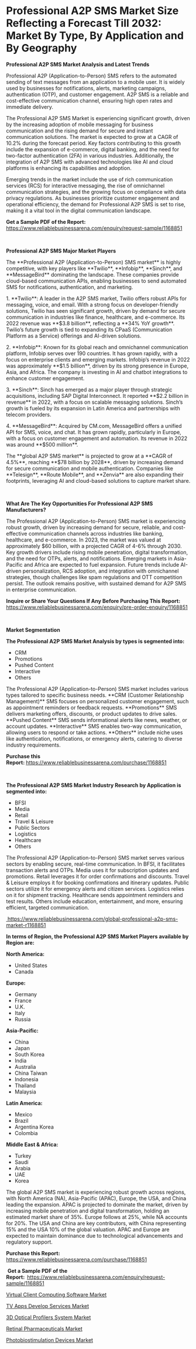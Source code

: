 <p><h1>Professional A2P SMS Market Size Reflecting a Forecast Till 2032: Market By Type, By Application and By Geography</h1></p><p><strong>Professional A2P SMS Market Analysis and Latest Trends</strong></p>
<p><p>Professional A2P (Application-to-Person) SMS refers to the automated sending of text messages from an application to a mobile user. It is widely used by businesses for notifications, alerts, marketing campaigns, authentication (OTP), and customer engagement. A2P SMS is a reliable and cost-effective communication channel, ensuring high open rates and immediate delivery.</p><p>The Professional A2P SMS Market is experiencing significant growth, driven by the increasing adoption of mobile messaging for business communication and the rising demand for secure and instant communication solutions. The market is expected to grow at a CAGR of 10.2% during the forecast period. Key factors contributing to this growth include the expansion of e-commerce, digital banking, and the need for two-factor authentication (2FA) in various industries. Additionally, the integration of A2P SMS with advanced technologies like AI and cloud platforms is enhancing its capabilities and adoption.</p><p>Emerging trends in the market include the use of rich communication services (RCS) for interactive messaging, the rise of omnichannel communication strategies, and the growing focus on compliance with data privacy regulations. As businesses prioritize customer engagement and operational efficiency, the demand for Professional A2P SMS is set to rise, making it a vital tool in the digital communication landscape.</p></p>
<p><strong>Get a Sample PDF of the Report:&nbsp;</strong> <a href="https://www.reliablebusinessarena.com/enquiry/request-sample/1168851?utm_campaign=1943&utm_medium=2&utm_source=Github&utm_content=ia&utm_term=20012025&utm_id=professional-a2p-sms">https://www.reliablebusinessarena.com/enquiry/request-sample/1168851</a></p>
<p>&nbsp;</p>
<p><strong>Professional A2P SMS Major Market Players</strong></p>
<p><p>The **Professional A2P (Application-to-Person) SMS market** is highly competitive, with key players like **Twilio**, **Infobip**, **Sinch**, and **MessageBird** dominating the landscape. These companies provide cloud-based communication APIs, enabling businesses to send automated SMS for notifications, authentication, and marketing.</p><p>1. **Twilio**: A leader in the A2P SMS market, Twilio offers robust APIs for messaging, voice, and email. With a strong focus on developer-friendly solutions, Twilio has seen significant growth, driven by demand for secure communication in industries like finance, healthcare, and e-commerce. Its 2022 revenue was **$3.8 billion**, reflecting a **34% YoY growth**. Twilio’s future growth is tied to expanding its CPaaS (Communication Platform as a Service) offerings and AI-driven solutions.</p><p>2. **Infobip**: Known for its global reach and omnichannel communication platform, Infobip serves over 190 countries. It has grown rapidly, with a focus on enterprise clients and emerging markets. Infobip’s revenue in 2022 was approximately **$1.5 billion**, driven by its strong presence in Europe, Asia, and Africa. The company is investing in AI and chatbot integrations to enhance customer engagement.</p><p>3. **Sinch**: Sinch has emerged as a major player through strategic acquisitions, including SAP Digital Interconnect. It reported **$2.2 billion in revenue** in 2022, with a focus on scalable messaging solutions. Sinch’s growth is fueled by its expansion in Latin America and partnerships with telecom providers.</p><p>4. **MessageBird**: Acquired by CM.com, MessageBird offers a unified API for SMS, voice, and chat. It has grown rapidly, particularly in Europe, with a focus on customer engagement and automation. Its revenue in 2022 was around **$500 million**.</p><p>The **global A2P SMS market** is projected to grow at a **CAGR of 4.5%**, reaching **$78 billion by 2028**, driven by increasing demand for secure communication and mobile authentication. Companies like **Telesign**, **Route Mobile**, and **Zenvia** are also expanding their footprints, leveraging AI and cloud-based solutions to capture market share.</p></p>
<p>&nbsp;</p>
<p><strong>What Are The Key Opportunities For Professional A2P SMS Manufacturers?</strong></p>
<p><p>The Professional A2P (Application-to-Person) SMS market is experiencing robust growth, driven by increasing demand for secure, reliable, and cost-effective communication channels across industries like banking, healthcare, and e-commerce. In 2023, the market was valued at approximately $60 billion, with a projected CAGR of 4-6% through 2030. Key growth drivers include rising mobile penetration, digital transformation, and the need for OTPs, alerts, and notifications. Emerging markets in Asia-Pacific and Africa are expected to fuel expansion. Future trends include AI-driven personalization, RCS adoption, and integration with omnichannel strategies, though challenges like spam regulations and OTT competition persist. The outlook remains positive, with sustained demand for A2P SMS in enterprise communication.</p></p>
<p><strong>Inquire or Share Your Questions If Any Before Purchasing This Report:</strong> <a href="https://www.reliablebusinessarena.com/enquiry/pre-order-enquiry/1168851?utm_campaign=1943&utm_medium=2&utm_source=Github&utm_content=ia&utm_term=20012025&utm_id=professional-a2p-sms">https://www.reliablebusinessarena.com/enquiry/pre-order-enquiry/1168851</a></p>
<p>&nbsp;</p>
<p><strong>Market Segmentation</strong></p>
<p><strong>The Professional A2P SMS Market Analysis by types is segmented into:</strong></p>
<p><ul><li>CRM</li><li>Promotions</li><li>Pushed Content</li><li>Interactive</li><li>Others</li></ul></p>
<p><p>The Professional A2P (Application-to-Person) SMS market includes various types tailored to specific business needs. **CRM (Customer Relationship Management)** SMS focuses on personalized customer engagement, such as appointment reminders or feedback requests. **Promotions** SMS delivers marketing offers, discounts, or product updates to drive sales. **Pushed Content** SMS sends informational alerts like news, weather, or account updates. **Interactive** SMS enables two-way communication, allowing users to respond or take actions. **Others** include niche uses like authentication, notifications, or emergency alerts, catering to diverse industry requirements.</p></p>
<p><strong>Purchase this Report:&nbsp;</strong><a href="https://www.reliablebusinessarena.com/purchase/1168851?utm_campaign=1943&utm_medium=2&utm_source=Github&utm_content=ia&utm_term=20012025&utm_id=professional-a2p-sms">https://www.reliablebusinessarena.com/purchase/1168851</a></p>
<p>&nbsp;</p>
<p><strong>The Professional A2P SMS Market Industry Research by Application is segmented into:</strong></p>
<p><ul><li>BFSI</li><li>Media</li><li>Retail</li><li>Travel & Leisure</li><li>Public Sectors</li><li>Logistics</li><li>Healthcare</li><li>Others</li></ul></p>
<p><p>The Professional A2P (Application-to-Person) SMS market serves various sectors by enabling secure, real-time communication. In BFSI, it facilitates transaction alerts and OTPs. Media uses it for subscription updates and promotions. Retail leverages it for order confirmations and discounts. Travel & Leisure employs it for booking confirmations and itinerary updates. Public sectors utilize it for emergency alerts and citizen services. Logistics relies on it for shipment tracking. Healthcare sends appointment reminders and test results. Others include education, entertainment, and more, ensuring efficient, targeted communication.</p></p>
<p><a href="https://www.reliablebusinessarena.com/global-professional-a2p-sms-market-r1168851?utm_campaign=1943&utm_medium=2&utm_source=Github&utm_content=ia&utm_term=20012025&utm_id=professional-a2p-sms">&nbsp;https://www.reliablebusinessarena.com/global-professional-a2p-sms-market-r1168851</a></p>
<p><strong>In terms of Region, the Professional A2P SMS Market Players available by Region are:</strong></p>
<p>
    <p> <strong> North America: </strong>
        <ul>
            <li>United States</li>
            <li>Canada</li>
        </ul>
        </p> 
    <p> <strong> Europe: </strong>
        <ul>
            <li>Germany</li>
            <li>France</li>
            <li>U.K.</li>
            <li>Italy</li>
            <li>Russia</li>
        </ul>
        </p> 
    <p> <strong> Asia-Pacific: </strong>
        <ul>
            <li>China</li>
            <li>Japan</li>
            <li>South Korea</li>
            <li>India</li>
            <li>Australia</li>
            <li>China Taiwan</li>
            <li>Indonesia</li>
            <li>Thailand</li>
            <li>Malaysia</li>
        </ul>
        </p> 
    <p> <strong> Latin America: </strong>
        <ul>
            <li>Mexico</li>
            <li>Brazil</li>
            <li>Argentina Korea</li>
            <li>Colombia</li>
        </ul>
        </p> 
    <p> <strong> Middle East & Africa: </strong>
        <ul>
            <li>Turkey</li>
            <li>Saudi</li>
            <li>Arabia</li>
            <li>UAE</li>
            <li>Korea</li>
        </ul>
    </p>
    </p>
<p><p>The global A2P SMS market is experiencing robust growth across regions, with North America (NA), Asia-Pacific (APAC), Europe, the USA, and China leading the expansion. APAC is projected to dominate the market, driven by increasing mobile penetration and digital transformation, holding an estimated market share of 35%. Europe follows at 25%, while NA accounts for 20%. The USA and China are key contributors, with China representing 15% and the USA 10% of the global valuation. APAC and Europe are expected to maintain dominance due to technological advancements and regulatory support.</p></p>
<p><strong>Purchase this Report: </strong><a href="https://www.reliablebusinessarena.com/purchase/1168851?utm_campaign=1943&utm_medium=2&utm_source=Github&utm_content=ia&utm_term=20012025&utm_id=professional-a2p-sms">https://www.reliablebusinessarena.com/purchase/1168851</a></p>
<p>&nbsp;<strong>Get a Sample PDF of the Report:&nbsp;&nbsp;</strong><a href="https://www.reliablebusinessarena.com/enquiry/request-sample/1168851?utm_campaign=1943&utm_medium=2&utm_source=Github&utm_content=ia&utm_term=20012025&utm_id=professional-a2p-sms">https://www.reliablebusinessarena.com/enquiry/request-sample/1168851</a></p>
<p><strong></strong></p>
<p><p><a href="https://www.linkedin.com/pulse/comprehensive-overview-virtual-client-computing-software-market-jmjte?utm_campaign=1943&utm_medium=2&utm_source=Github&utm_content=ia&utm_term=20012025&utm_id=professional-a2p-sms">Virtual Client Computing Software Market</a></p><p><a href="https://www.linkedin.com/pulse/thorough-analysis-global-regional-development-tv-apps-p5yfc?utm_campaign=1943&utm_medium=2&utm_source=Github&utm_content=ia&utm_term=20012025&utm_id=professional-a2p-sms">TV Apps Develop Services Market</a></p><p><a href="https://www.linkedin.com/pulse/navigating-3d-optical-profilers-system-market-expert-analysis-henrc?utm_campaign=1943&utm_medium=2&utm_source=Github&utm_content=ia&utm_term=20012025&utm_id=professional-a2p-sms">3D Optical Profilers System Market</a></p><p><a href="https://www.linkedin.com/pulse/why-retinal-pharmaceuticals-market-thriving-62-cagr-through-fcwhe?utm_campaign=1943&utm_medium=2&utm_source=Github&utm_content=ia&utm_term=20012025&utm_id=professional-a2p-sms">Retinal Pharmaceuticals Market</a></p><p><a href="https://www.linkedin.com/pulse/decoding-photobiostimulation-devices-market-signals-growth-mfz6c?utm_campaign=1943&utm_medium=2&utm_source=Github&utm_content=ia&utm_term=20012025&utm_id=professional-a2p-sms">Photobiostimulation Devices Market</a></p></p>